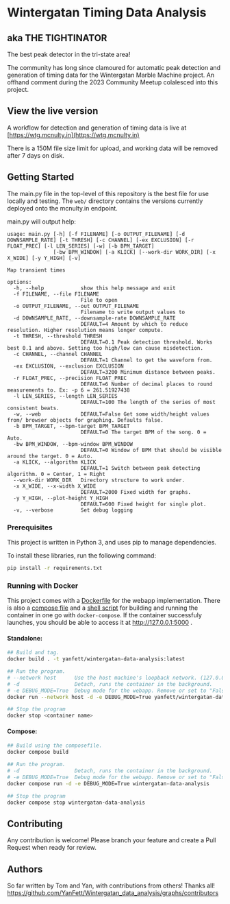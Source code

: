 # Wintergatan Timing Data Analysis
## aka THE TIGHTINATOR

The best peak detector in the tri-state area!

The community has long since clamoured for automatic peak detection and generation of timing data for the Wintergatan Marble Machine project. An offhand comment during the 2023 Community Meetup colalesced into this project.

## View the live version

A workflow for detection and generation of timing data is live at [https://wtg.mcnulty.in](https://wtg.mcnulty.in)

There is a 150M file size limit for upload, and working data will be removed after 7 days on disk.


## Getting Started

The main.py file in the top-level of this repository is the best file for use locally and testing. The `web/` directory contains the versions currently deployed onto the mcnulty.in endpoint.

main.py will output help:
```
usage: main.py [-h] [-f FILENAME] [-o OUTPUT_FILENAME] [-d DOWNSAMPLE_RATE] [-t THRESH] [-c CHANNEL] [-ex EXCLUSION] [-r FLOAT_PREC] [-l LEN_SERIES] [-w] [-b BPM_TARGET]
               [-bw BPM_WINDOW] [-a KLICK] [--work-dir WORK_DIR] [-x X_WIDE] [-y Y_HIGH] [-v]

Map transient times

options:
  -h, --help            show this help message and exit
  -f FILENAME, --file FILENAME
                        File to open
  -o OUTPUT_FILENAME, --out OUTPUT_FILENAME
                        Filename to write output values to
  -d DOWNSAMPLE_RATE, --downsample-rate DOWNSAMPLE_RATE
                        DEFAULT=4 Amount by which to reduce resolution. Higher resolution means longer compute.
  -t THRESH, --threshold THRESH
                        DEFAULT=0.1 Peak detection threshold. Works best 0.1 and above. Setting too high/low can cause misdetection.
  -c CHANNEL, --channel CHANNEL
                        DEFAULT=1 Channel to get the waveform from.
  -ex EXCLUSION, --exclusion EXCLUSION
                        DEFAULT=3200 Minimum distance between peaks.
  -r FLOAT_PREC, --precision FLOAT_PREC
                        DEFAULT=6 Number of decimal places to round measurements to. Ex: -p 6 = 261.51927438
  -l LEN_SERIES, --length LEN_SERIES
                        DEFAULT=100 The length of the series of most consistent beats.
  -w, --web             DEFAULT=False Get some width/height values from/ browser objects for graphing. Defaults false.
  -b BPM_TARGET, --bpm-target BPM_TARGET
                        DEFAULT=0 The target BPM of the song. 0 = Auto.
  -bw BPM_WINDOW, --bpm-window BPM_WINDOW
                        DEFAULT=0 Window of BPM that should be visible around the target. 0 = Auto.
  -a KLICK, --algorithm KLICK
                        DEFAULT=1 Switch between peak detecting algorithm. 0 = Center, 1 = Right
  --work-dir WORK_DIR   Directory structure to work under.
  -x X_WIDE, --x-width X_WIDE
                        DEFAULT=2000 Fixed width for graphs.
  -y Y_HIGH, --plot-height Y_HIGH
                        DEFAULT=600 Fixed height for single plot.
  -v, --verbose         Set debug logging

```

### Prerequisites

This project is written in Python 3, and uses pip to manage dependencies.

To install these libraries, run the following command:
```bash
pip install -r requirements.txt
```

### Running with Docker
This project comes with a [Dockerfile](./Dockerfile) for the webapp implementation. There is also a [compose file](./docker-compose.yml) and a [shell script](./docker.sh) for building and running the container in one go with `docker-compose`. If the container successfuly launches, you should be able to access it at http://127.0.0.1:5000 .

#### Standalone:
```sh
## Build and tag.
docker build . -t yanfett/wintergatan-data-analysis:latest

## Run the program.
# --network host      Use the host machine's loopback network. (127.0.0.1)
# -d                  Detach, runs the container in the background.
# -e DEBUG_MODE=True  Debug mode for the webapp. Remove or set to "False" to turn off.
docker run --network host -d -e DEBUG_MODE=True yanfett/wintergatan-data-analysis:latest

## Stop the program
docker stop <container name>
```

#### Compose:
```sh
## Build using the composefile.
docker compose build

## Run the program.
# -d                  Detach, runs the container in the background.
# -e DEBUG_MODE=True  Debug mode for the webapp. Remove or set to "False" to turn off.
docker compose run -d -e DEBUG_MODE=True wintergatan-data-analysis

## Stop the program
docker compose stop wintergatan-data-analysis
```

## Contributing

Any contribution is welcome! Please branch your feature and create a Pull Request when ready for review.


## Authors

So far written by Tom and Yan, with contributions from others! Thanks all!
https://github.com/YanFett/Wintergatan_data_analysis/graphs/contributors

